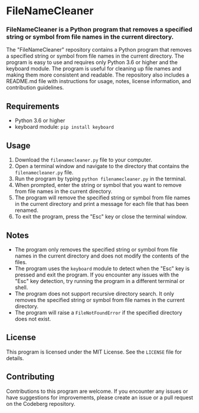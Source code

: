 # FileNameCleaner

### **FileNameCleaner is a Python program that removes a specified string or symbol from file names in the current directory.**

The "FileNameCleaner" repository contains a Python program that removes a specified string or symbol from file names in the current directory. The program is easy to use and requires only Python 3.6 or higher and the keyboard module. The program is useful for cleaning up file names and making them more consistent and readable. The repository also includes a README.md file with instructions for usage, notes, license information, and contribution guidelines.

## Requirements

- Python 3.6 or higher
- keyboard module: `pip install keyboard`

## Usage

1. Download the `filenamecleaner.py` file to your computer.
2. Open a terminal window and navigate to the directory that contains the `filenamecleaner.py` file.
3. Run the program by typing `python filenamecleaner.py` in the terminal.
4. When prompted, enter the string or symbol that you want to remove from file names in the current directory.
5. The program will remove the specified string or symbol from file names in the current directory and print a message for each file that has been renamed.
6. To exit the program, press the "Esc" key or close the terminal window.

## Notes

- The program only removes the specified string or symbol from file names in the current directory and does not modify the contents of the files.
- The program uses the `keyboard` module to detect when the "Esc" key is pressed and exit the program. If you encounter any issues with the "Esc" key detection, try running the program in a different terminal or shell.
- The program does not support recursive directory search. It only removes the specified string or symbol from file names in the current directory.
- The program will raise a `FileNotFoundError` if the specified directory does not exist.

## License

This program is licensed under the MIT License. See the `LICENSE` file for details.

## Contributing

Contributions to this program are welcome. If you encounter any issues or have suggestions for improvements, please create an issue or a pull request on the Codeberg repository.